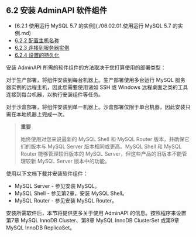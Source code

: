 ## 6.2 安装 AdminAPI 软件组件

- [6.2.1 使用运行 MySQL 5.7 的实例](./06.02.01.使用运行 MySQL 5.7 的实例.md)
- [6.2.2 配置主机名称](./06.02.02.配置主机名称.md)
- [6.2.3 连接到服务器实例](./06.02.03.连接到服务器实例.md)
- [6.2.4 设置的持久化](./06.02.04.设置的持久化.md)

安装 AdminAPI 所需的软件组件的方法取决于您打算使用的部署类型：

对于生产部署，将组件安装到每台机器上。生产部署使用多台运行 MySQL 服务器实例的远程主机，因此您需要使用诸如 SSH 或 Windows 远程桌面之类的工具连接到每台机器，以执行安装组件等任务。

对于沙盒部署，将组件安装到单一机器上。沙盒部署仅限于单台机器，因此安装只需在本地机器上完成一次。

> **重要**
>
> 始终使用对您来说最新的 MySQL Shell 和 MySQL Router 版本，并确保它们的版本与 MySQL Server 版本相同或更高。MySQL Shell 和 MySQL Router 能够管理较旧版本的 MySQL Server，但这些产品的旧版本不能管理较新 MySQL Server 版本中的功能。

使用以下文档下载并安装软件组件：

- MySQL Server - 参见安装 MySQL。
- MySQL Shell - 参见第2章，安装 MySQL Shell。
- MySQL Router - 参见安装 MySQL Router。

安装所需软件后，本节将提供更多关于使用 AdminAPI 的信息。按照程序来设置第7章 MySQL InnoDB Cluster、第8章 MySQL InnoDB ClusterSet 或第9章 MySQL InnoDB ReplicaSet。